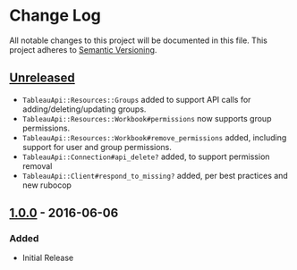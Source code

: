 # Change Log
All notable changes to this project will be documented in this file.
This project adheres to [Semantic Versioning](http://semver.org/).

## [Unreleased]
- `TableauApi::Resources::Groups` added to support API calls for adding/deleting/updating groups.
- `TableauApi::Resources::Workbook#permissions` now supports group permissions.
- `TableauApi::Resources::Workbook#remove_permissions` added, including support for user and group permissions.
- `TableauApi::Connection#api_delete?` added, to support permission removal
- `TableauApi::Client#respond_to_missing?` added, per best practices and new rubocop

## [1.0.0] - 2016-06-06
### Added
- Initial Release

[Unreleased]: https://github.com/civisanalytics/tableau_api/compare/v1.0.0...HEAD
[1.0.0]: https://github.com/civisanalytics/tableau_api/tree/v1.0.0
